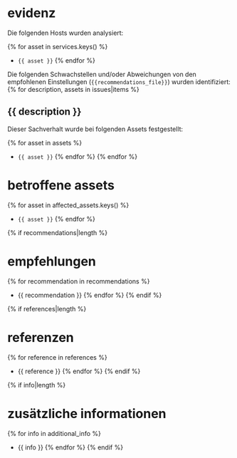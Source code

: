 # evidenz

Die folgenden Hosts wurden analysiert:

{% for asset in services.keys() %}
* `{{ asset }}`
{% endfor %}

Die folgenden Schwachstellen und/oder Abweichungen von den empfohlenen Einstellungen (`{{recommendations_file}}`) wurden identifiziert:
{% for description, assets in issues|items %}

## {{ description }}

Dieser Sachverhalt wurde bei folgenden Assets festgestellt:

{% for asset in assets %}
* `{{ asset }}`
{% endfor %}
{% endfor %}

# betroffene assets

{% for asset in affected_assets.keys() %}
* `{{ asset }}`
{% endfor %}

{% if recommendations|length %}
# empfehlungen

{% for recommendation in recommendations %}
* {{ recommendation }}
{% endfor %}
{% endif %}

{% if references|length %}
# referenzen

{% for reference in references %}
* {{ reference }}
{% endfor %}
{% endif %}

{% if info|length %}
# zusätzliche informationen

{% for info in additional_info %}
* {{ info }}
{% endfor %}
{% endif %}
